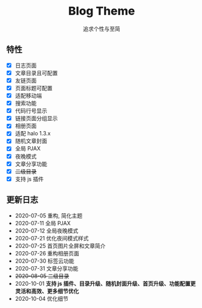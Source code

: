 # <div align="center" style="font-weight:800; font-size: 30px">Blog Theme</div>

<p align="center">
追求个性与至简
</p>

## 特性

- [x] 日志页面
- [x] 文章目录且可配置
- [x] 友链页面
- [x] 页面标题可配置
- [x] 适配移动端
- [x] 搜索功能
- [x] 代码行号显示
- [x] 链接页面分组显示
- [x] 相册页面
- [x] 适配 halo 1.3.x
- [x] 随机文章封面
- [x] 全局 PJAX
- [x] 夜晚模式
- [x] 文章分享功能
- [x] ~~二级目录~~
- [x] 支持 js 插件

## 更新日志

- 2020-07-05 重构, 简化主题
- 2020-07-11 全局 PJAX
- 2020-07-12 全局夜晚模式
- 2020-07-21 优化夜间模式样式
- 2020-07-25 首页图片全屏和文章简介
- 2020-07-26 重构相册页面
- 2020-07-30 标签云功能
- 2020-07-31 文章分享功能
- ~~2020-08-05 二级目录~~
- 2020-10-01 **支持 js 插件、目录升级、随机封面升级、首页升级、功能配置更灵活和高效、更多细节优化**
- 2020-10-04 优化细节
